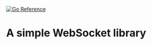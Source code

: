 
[![Go Reference](https://pkg.go.dev/badge/github.com/smallfz/ws.svg)](https://pkg.go.dev/github.com/smallfz/ws)

# A simple WebSocket library

